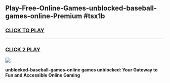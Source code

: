 
## Play-Free-Online-Games-unblocked-baseball-games-online-Premium #tsx1b
<h3>
<a href="https://premium.freeplayer.one?title=unblocked-baseball-games-online&ref=8M">CLICK TO PLAY</a></h3>
<hr>

<h3>
<a href="https://premium.freeplayer.one?title=unblocked-baseball-games-online&ref=8M">CLICK 2 PLAY</a>
  
</h3>

<a href="https://premium.freeplayer.one?title=unblocked-baseball-games-online&ref=8M"><img src="https://clearcache.store/games.png"></a>


**unblocked-baseball-games-online games unblocked: Your Gateway to Fun and Accessible Online Gaming**
